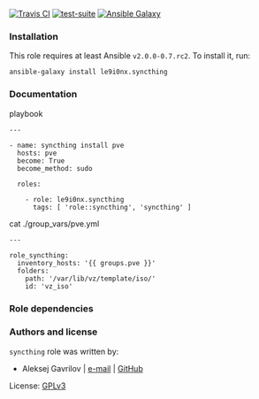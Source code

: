 [![Travis CI](http://img.shields.io/travis/le9i0nx/ansible-syncthing.svg?style=flat)](http://travis-ci.org/le9i0nx/ansible-syncthing) [![test-suite](http://img.shields.io/badge/test--suite-ansible--syncthing-blue.svg?style=flat)](https://github.com/le9i0nx/test-suite/tree/master/ansible-syncthing/) [![Ansible Galaxy](http://img.shields.io/badge/galaxy-le9i0nx.syncthing-660198.svg?style=flat)](https://galaxy.ansible.com/list#/roles/5258)



### Installation

This role requires at least Ansible `v2.0.0-0.7.rc2`. To install it, run:

    ansible-galaxy install le9i0nx.syncthing

### Documentation

playbook
```
---

- name: syncthing install pve
  hosts: pve
  become: True
  become_method: sudo

  roles:

    - role: le9i0nx.syncthing
      tags: [ 'role::syncthing', 'syncthing' ]
```

cat ./group_vars/pve.yml
```
---

role_syncthing:
  inventory_hosts: '{{ groups.pve }}'
  folders:
    path: '/var/lib/vz/template/iso/'
    id: 'vz_iso'

```

### Role dependencies

### Authors and license

`syncthing` role was written by:
- Aleksej Gavrilov | [e-mail](mailto:le9i0nx@gmail.com) | [GitHub](https://github.com/le9i0nx)

License: [GPLv3](https://github.com/le9i0nx/ansible-syncthing/blob/master/LICENSE)

